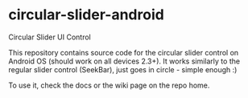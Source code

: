 # circular-slider-android
Circular Slider UI Control

This repository contains source code for the circular slider control
on Android OS (should work on all devices 2.3+). It works similarly
to the regular slider control (SeekBar), just goes in circle - simple
enough :)

To use it, check the docs or the wiki page on the repo home.
